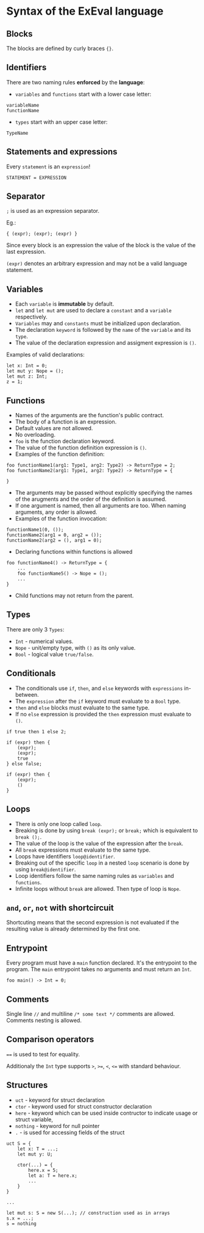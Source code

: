 # Syntax of the ExEval language

## Blocks
The blocks are defined by curly braces `{}`.

## Identifiers
There are two naming rules **enforced** by the **language**:
- `variables` and `functions` start with a lower case letter:
```
variableName
functionName
```
- `types` start with an upper case letter:
```
TypeName
```

## Statements and expressions
Every `statement` is an `expression`!

`STATEMENT = EXPRESSION`

## Separator
`;` is used as an expression separator. 

Eg.:
```
{ (expr); (expr); (expr) }
```
Since every block is an expression the value of the block is the value of the last expression.

`(expr)` denotes an arbitrary expression and may not be a valid language statement.

## Variables
- Each `variable` is **immutable** by default. 
- `let` and `let mut` are used to declare a `constant` and a `variable` respectively.
- `Variables` may and `constants` must be initialized upon declaration.
- The declaration `keyword` is followed by the `name` of the `variable` and its `type`.
- The value of the declaration expression and assigment expression is `()`. 

Examples of valid declarations:
```
let x: Int = 0;
let mut y: Nope = ();
let mut z: Int;
z = 1;
```
## Functions
- Names of the arguments are the function's public contract.
- The body of a function is an expression.
- Default values are not allowed.
- No overloading.
- `foo` is the function declaration keyword.
- The value of the function definition expression is `()`.
- Examples of the function definition:
```
foo functionName1(arg1: Type1, arg2: Type2) -> ReturnType = 2;
foo functionName2(arg1: Type1, arg2: Type2) -> ReturnType = {

}
```
- The arguments may be passed without explicitly specifying the names of the arugments and the order of the definition is assumed.
- If one argument is named, then all arguments are too. When naming arguments, any order is allowed.
- Examples of the function invocation: 
```
functionName1(0, ());
functionName2(arg1 = 0, arg2 = ());
functionName2(arg2 = (), arg1 = 0);
```
- Declaring functions within functions is allowed
```
foo functionName4() -> ReturnType = {
    ...
    foo functionName5() -> Nope = ();
    ...
}
```
- Child functions may not return from the parent.


## Types
There are only 3 `Types`:
- `Int` - numerical values.
- `Nope` - unit/empty type, with `()` as its only value.
- `Bool` - logical value `true/false`.


## Conditionals
- The conditionals use `if`, `then`, and `else` keywords with `expressions` in-between. 
- The `expression` after the `if` keyword must evaluate to a `Bool` type.
- `then` and `else` blocks must evaluate to the same type.
- If no `else` expression is provided the `then` expression must evaluate to `()`.
```
if true then 1 else 2;

if (expr) then {
    (expr);
    (expr);
    true
} else false;

if (expr) then {
    (expr);
    ()
}
```

## Loops

- There is only one loop called `loop`.
- Breaking is done by using `break (expr);` or `break;` which is equivalent to `break ();`.
- The value of the loop is the value of the expression after the `break`.
- All `break` expressions must evaluate to the same type.
- Loops have identifiers `loop@identifier`.
- Breaking out of the specific `loop` in a nested `loop` scenario is done by using `break@identifier`.
- Loop identifiers follow the same naming rules as `variables` and `functions`.
- Infinite loops without `break` are allowed. Then type of loop is `Nope`.

## `and`, `or`, `not` with shortcircuit
Shortcuting means that the second expression is not evaluated if the resulting value is already determined by the first one.

## Entrypoint
Every program must have a `main` function declared. It's the entrypoint to the program. The `main` entrypoint takes no arguments and must return an `Int`. 
```
foo main() -> Int = 0;
```

## Comments
Single line `//` and multiline `/* some text */` comments are allowed. Comments nesting is allowed.

## Comparison operators 
`==` is used to test for equality.

Additionaly the `Int` type supports `>`, `>=`, `<`, `<=` with standard behaviour.

## Structures

- `uct` - keyword for struct declaration
- `ctor` - keyword used for struct constructor declaration
- `here` - keyword which can be used inside contructor to indicate usage or struct variable, 
- `nothing` - keyword for null pointer
- `.` - is used for accessing fields of the struct

```
uct S = { 
    let x: T = ...; 
    let mut y: U; 

    ctor(...) = {
        here.x = 5;
        let a: T = here.x; 
        ...
    }
}

...

let mut s: S = new S(...); // construction used as in arrays
s.x = ...;
s = nothing
```